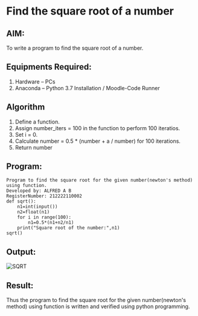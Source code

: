 # Find the square root of a number

## AIM:
To write a program to find the square root of a number.

## Equipments Required:
1. Hardware – PCs
2. Anaconda – Python 3.7 Installation / Moodle-Code Runner

## Algorithm
1. Define a function.
2. Assign number_iters = 100 in the function to perform 100 iteratios.
3. Set i = 0.
4. Calculate  number = 0.5 * (number + a / number) for 100 iterations.
5. Return number

## Program:
```
Program to find the square root for the given number(newton's method) using function.
Developed by: ALFRED A B
RegisterNumber: 212222110002
def sqrt():
    n1=int(input())
    n2=float(n1)
    for i in range(100):
        n1=0.5*(n1+n2/n1)
    print("Square root of the number:",n1)
sqrt()
```

## Output:
![SQRT](https://github.com/Alfredsec/Square-root-of-a-number/assets/120621608/2fcfe45b-d8c8-45a5-b879-1d5e772da393)



## Result:
Thus the program to find the square root for the given number(newton's method) using function is written and verified using python programming.

